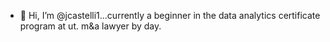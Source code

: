 - 👋 Hi, I’m @jcastelli1...currently a beginner in the data analytics certificate program at ut. m&a lawyer by day.

<!---
jcastelli1/jcastelli1 is a ✨ special ✨ repository because its `README.md` (this file) appears on your GitHub profile.
You can click the Preview link to take a look at your changes.
--->

